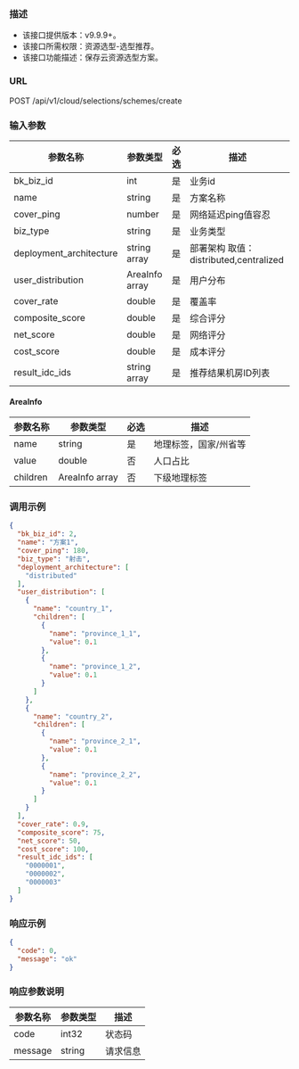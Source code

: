 ### 描述

- 该接口提供版本：v9.9.9+。
- 该接口所需权限：资源选型-选型推荐。
- 该接口功能描述：保存云资源选型方案。

### URL

POST /api/v1/cloud/selections/schemes/create

### 输入参数

| 参数名称                    | 参数类型           | 必选 | 描述                              |
|-------------------------|----------------|----|---------------------------------|
| bk_biz_id               | int            | 是  | 业务id                            |
| name                    | string         | 是  | 方案名称                            |
| cover_ping              | number         | 是  | 网络延迟ping值容忍                     |
| biz_type                | string         | 是  | 业务类型                            |
| deployment_architecture | string array   | 是  | 部署架构 取值：distributed,centralized |
| user_distribution       | AreaInfo array | 是  | 用户分布                            |
| cover_rate              | double         | 是  | 覆盖率                             |
| composite_score         | double         | 是  | 综合评分                            |
| net_score               | double         | 是  | 网络评分                            |
| cost_score              | double         | 是  | 成本评分                            |
| result_idc_ids          | string array   | 是  | 推荐结果机房ID列表                      |

#### AreaInfo

| 参数名称     | 参数类型           | 必选 | 描述          |
|----------|----------------|----|-------------|
| name     | string         | 是  | 地理标签，国家/州省等 |
| value    | double         | 否  | 人口占比        |
| children | AreaInfo array | 否  | 下级地理标签      |

### 调用示例

```json
{
  "bk_biz_id": 2,
  "name": "方案1",
  "cover_ping": 180,
  "biz_type": "射击",
  "deployment_architecture": [
    "distributed"
  ],
  "user_distribution": [
    {
      "name": "country_1",
      "children": [
        {
          "name": "province_1_1",
          "value": 0.1
        },
        {
          "name": "province_1_2",
          "value": 0.1
        }
      ]
    },
    {
      "name": "country_2",
      "children": [
        {
          "name": "province_2_1",
          "value": 0.1
        },
        {
          "name": "province_2_2",
          "value": 0.1
        }
      ]
    }
  ],
  "cover_rate": 0.9,
  "composite_score": 75,
  "net_score": 50,
  "cost_score": 100,
  "result_idc_ids": [
    "0000001",
    "0000002",
    "0000003"
  ]
}
```

### 响应示例

```json
{
  "code": 0,
  "message": "ok"
}
```

### 响应参数说明

| 参数名称    | 参数类型   | 描述   |
|---------|--------|------|
| code    | int32  | 状态码  |
| message | string | 请求信息 |
